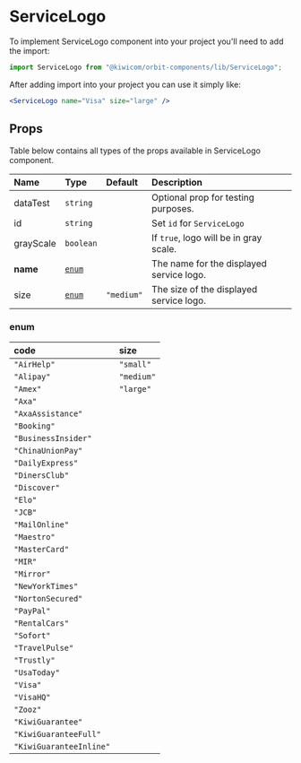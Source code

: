 # ServiceLogo

To implement ServiceLogo component into your project you'll need to add the import:

```jsx
import ServiceLogo from "@kiwicom/orbit-components/lib/ServiceLogo";
```

After adding import into your project you can use it simply like:

```jsx
<ServiceLogo name="Visa" size="large" />
```

## Props

Table below contains all types of the props available in ServiceLogo component.

| Name      | Type            | Default    | Description                              |
| :-------- | :-------------- | :--------- | :--------------------------------------- |
| dataTest  | `string`        |            | Optional prop for testing purposes.      |
| id        | `string`        |            | Set `id` for `ServiceLogo`               |
| grayScale | `boolean`       |            | If `true`, logo will be in gray scale.   |
| **name**  | [`enum`](#enum) |            | The name for the displayed service logo. |
| size      | [`enum`](#enum) | `"medium"` | The size of the displayed service logo.  |

### enum

| code                    | size       |
| :---------------------- | :--------- |
| `"AirHelp"`             | `"small"`  |
| `"Alipay"`              | `"medium"` |
| `"Amex"`                | `"large"`  |
| `"Axa"`                 |
| `"AxaAssistance"`       |
| `"Booking"`             |
| `"BusinessInsider"`     |
| `"ChinaUnionPay"`       |
| `"DailyExpress"`        |
| `"DinersClub"`          |
| `"Discover"`            |
| `"Elo"`                 |
| `"JCB"`                 |
| `"MailOnline"`          |
| `"Maestro"`             |
| `"MasterCard"`          |
| `"MIR"`                 |
| `"Mirror"`              |
| `"NewYorkTimes"`        |
| `"NortonSecured"`       |
| `"PayPal"`              |
| `"RentalCars"`          |
| `"Sofort"`              |
| `"TravelPulse"`         |
| `"Trustly"`             |
| `"UsaToday"`            |
| `"Visa"`                |
| `"VisaHQ"`              |
| `"Zooz"`                |
| `"KiwiGuarantee"`       |
| `"KiwiGuaranteeFull"`   |
| `"KiwiGuaranteeInline"` |
